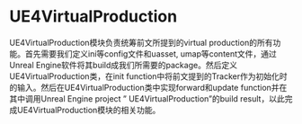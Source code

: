 # UE4VirtualProduction
UE4VirtualProduction模块负责统筹前文所提到的virtual production的所有功能。首先需要我们定义ini等config文件和uasset, umap等content文件，通过Unreal Engine软件将其build成我们所需要的package。然后定义UE4VirtualProduction类，在init function中将前文提到的Tracker作为初始化时的输入。然后在UE4VirtualProduction类中实现forward和update function并在其中调用Unreal Engine project ” UE4VirtualProduction”的build result，以此完成UE4VirtualProduction模块的相关功能。


